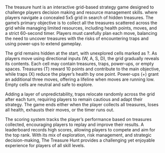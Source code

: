 The treasure hunt is an interactive grid-based strategy game designed to challenge  players decision making and resource management skills. where players navigate a concealed 5x5 grid in search of hidden treasures. The game’s primary objective is to collect all the treasures scattered across the grid while managing limited resources, including health points, moves, and a strict 60-second timer. Players must carefully plan each move, balancing the need to uncover treasures with the risks of encountering traps and using power-ups to extend gameplay.

The grid remains hidden at the start, with unexplored cells marked as ?. As players move using directional inputs (W, A, S, D), the grid gradually reveals its contents. Each cell may contain treasures, traps, power-ups, or empty spaces. Treasures (T) reward 10 points and contribute to the main objective, while traps (X) reduce the player’s health by one point. Power-ups (+) grant an additional three moves, offering a lifeline when moves are running low. Empty cells are neutral and safe to explore.

Adding a layer of unpredictability, traps relocate randomly across the grid after each turn, requiring players to remain cautious and adapt their strategy. The game ends either when the player collects all treasures, loses all health, exhausts their moves, or the timer runs out.

The scoring system tracks the player’s performance based on treasures collected, encouraging players to replay and improve their results. A leaderboard records high scores, allowing players to compete and aim for the top rank. With its mix of exploration, risk management, and strategic decision-making, The Treasure Hunt provides a challenging yet enjoyable experience for players of all skill levels.
